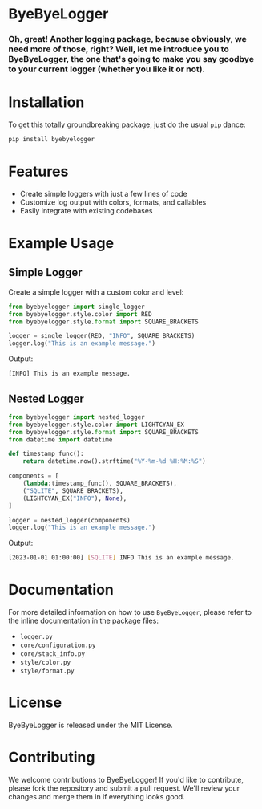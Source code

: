# ByeByeLogger

### Oh, great! Another logging package, because obviously, we need more of those, right? Well, let me introduce you to ByeByeLogger, the one that's going to make you say goodbye to your current logger (whether you like it or not).


# Installation
To get this totally groundbreaking package, just do the usual `pip` dance:
```bash
pip install byebyelogger
```
# Features
- Create simple loggers with just a few lines of code
- Customize log output with colors, formats, and callables
- Easily integrate with existing codebases

# Example Usage
## Simple Logger
Create a simple logger with a custom color and level:
```python
from byebyelogger import single_logger
from byebyelogger.style.color import RED
from byebyelogger.style.format import SQUARE_BRACKETS

logger = single_logger(RED, "INFO", SQUARE_BRACKETS)
logger.log("This is an example message.")
```
Output:

```bash
[INFO] This is an example message.
```
## Nested Logger
```python
from byebyelogger import nested_logger
from byebyelogger.style.color import LIGHTCYAN_EX
from byebyelogger.style.format import SQUARE_BRACKETS
from datetime import datetime

def timestamp_func():
    return datetime.now().strftime("%Y-%m-%d %H:%M:%S")

components = [
    (lambda:timestamp_func(), SQUARE_BRACKETS),
    ("SQLITE", SQUARE_BRACKETS),
    (LIGHTCYAN_EX("INFO"), None),
]

logger = nested_logger(components)
logger.log("This is an example message.")
```
Output:
```bash
[2023-01-01 01:00:00] [SQLITE] INFO This is an example message.
```
# Documentation
For more detailed information on how to use `ByeByeLogger`, please refer to the inline documentation in the package files:

- `logger.py`
- `core/configuration.py`
- `core/stack_info.py`
- `style/color.py`
- `style/format.py`
# License
ByeByeLogger is released under the MIT License.

# Contributing
We welcome contributions to ByeByeLogger! If you'd like to contribute, please fork the repository and submit a pull request. We'll review your changes and merge them in if everything looks good.



